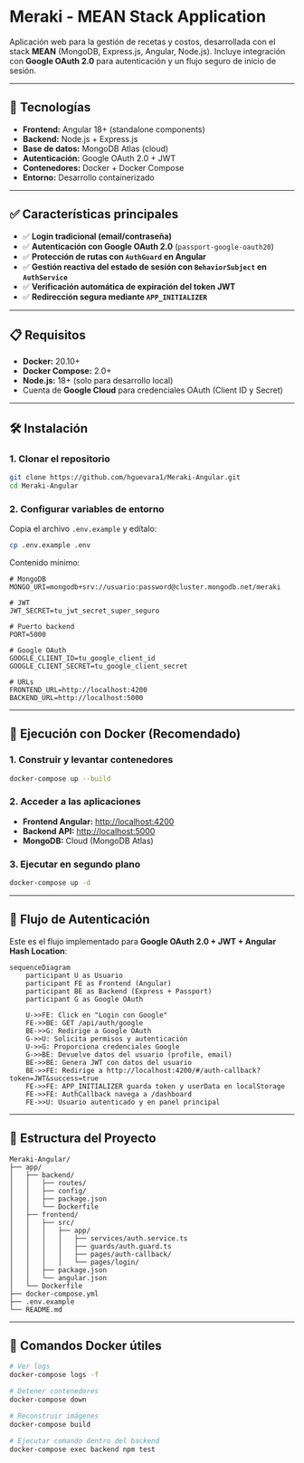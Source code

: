 # **Meraki - MEAN Stack Application**

Aplicación web para la gestión de recetas y costos, desarrollada con el stack **MEAN** (MongoDB, Express.js, Angular, Node.js). Incluye integración con **Google OAuth 2.0** para autenticación y un flujo seguro de inicio de sesión.

---

## 🚀 **Tecnologías**

* **Frontend:** Angular 18+ (standalone components)
* **Backend:** Node.js + Express.js
* **Base de datos:** MongoDB Atlas (cloud)
* **Autenticación:** Google OAuth 2.0 + JWT
* **Contenedores:** Docker + Docker Compose
* **Entorno:** Desarrollo containerizado

---

## ✅ **Características principales**

* ✅ **Login tradicional (email/contraseña)**
* ✅ **Autenticación con Google OAuth 2.0** (`passport-google-oauth20`)
* ✅ **Protección de rutas con `AuthGuard` en Angular**
* ✅ **Gestión reactiva del estado de sesión con `BehaviorSubject` en `AuthService`**
* ✅ **Verificación automática de expiración del token JWT**
* ✅ **Redirección segura mediante `APP_INITIALIZER`**

---

## 📋 **Requisitos**

* **Docker:** 20.10+
* **Docker Compose:** 2.0+
* **Node.js:** 18+ (solo para desarrollo local)
* Cuenta de **Google Cloud** para credenciales OAuth (Client ID y Secret)

---

## 🛠️ **Instalación**

### **1. Clonar el repositorio**

```bash
git clone https://github.com/hguevara1/Meraki-Angular.git
cd Meraki-Angular
```

### **2. Configurar variables de entorno**

Copia el archivo `.env.example` y edítalo:

```bash
cp .env.example .env
```

Contenido mínimo:

```env
# MongoDB
MONGO_URI=mongodb+srv://usuario:password@cluster.mongodb.net/meraki

# JWT
JWT_SECRET=tu_jwt_secret_super_seguro

# Puerto backend
PORT=5000

# Google OAuth
GOOGLE_CLIENT_ID=tu_google_client_id
GOOGLE_CLIENT_SECRET=tu_google_client_secret

# URLs
FRONTEND_URL=http://localhost:4200
BACKEND_URL=http://localhost:5000
```

---

## 🐳 **Ejecución con Docker (Recomendado)**

### **1. Construir y levantar contenedores**

```bash
docker-compose up --build
```

### **2. Acceder a las aplicaciones**

* **Frontend Angular:** [http://localhost:4200](http://localhost:4200)
* **Backend API:** [http://localhost:5000](http://localhost:5000)
* **MongoDB:** Cloud (MongoDB Atlas)

### **3. Ejecutar en segundo plano**

```bash
docker-compose up -d
```

---

## 🔐 **Flujo de Autenticación**

Este es el flujo implementado para **Google OAuth 2.0 + JWT + Angular Hash Location**:

```mermaid
sequenceDiagram
    participant U as Usuario
    participant FE as Frontend (Angular)
    participant BE as Backend (Express + Passport)
    participant G as Google OAuth

    U->>FE: Click en "Login con Google"
    FE->>BE: GET /api/auth/google
    BE->>G: Redirige a Google OAuth
    G->>U: Solicita permisos y autenticación
    U->>G: Proporciona credenciales Google
    G->>BE: Devuelve datos del usuario (profile, email)
    BE->>BE: Genera JWT con datos del usuario
    BE->>FE: Redirige a http://localhost:4200/#/auth-callback?token=JWT&success=true
    FE->>FE: APP_INITIALIZER guarda token y userData en localStorage
    FE->>FE: AuthCallback navega a /dashboard
    FE->>U: Usuario autenticado y en panel principal
```

---

## 📁 **Estructura del Proyecto**

```
Meraki-Angular/
├── app/
│   ├── backend/
│   │   ├── routes/
│   │   ├── config/
│   │   ├── package.json
│   │   └── Dockerfile
│   ├── frontend/
│   │   ├── src/
│   │   │   ├── app/
│   │   │   │   ├── services/auth.service.ts
│   │   │   │   ├── guards/auth.guard.ts
│   │   │   │   ├── pages/auth-callback/
│   │   │   │   └── pages/login/
│   │   ├── package.json
│   │   └── angular.json
│   └── Dockerfile
├── docker-compose.yml
├── .env.example
└── README.md
```

---

## 🔧 **Comandos Docker útiles**

```bash
# Ver logs
docker-compose logs -f

# Detener contenedores
docker-compose down

# Reconstruir imágenes
docker-compose build

# Ejecutar comando dentro del backend
docker-compose exec backend npm test
```

